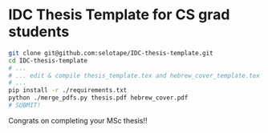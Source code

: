 # IDC Thesis Template for CS grad students

```bash
git clone git@github.com:selotape/IDC-thesis-template.git
cd IDC-thesis-template
# ...
# ... edit & compile thesis_template.tex and hebrew_cover_template.tex
# ...
pip install -r ./requirements.txt
python ./merge_pdfs.py thesis.pdf hebrew_cover.pdf
# SUBMIT!
```

Congrats on completing your MSc thesis!!